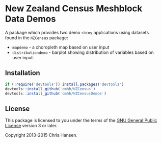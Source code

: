 # New Zealand Census Meshblock Data Demos

A package which provides two demo ```shiny``` applications using datasets found
in the ```NZCensus``` package:

* ```mapdemo``` - a choropleth map based on user input
* ```distributiondemo``` - barplot showing distribution of variables based on user input.

## Installation

```r
if (!require('devtools')) install.packages('devtools')
devtools::install_github('cmhh/NZCensus')
devtools::install_github('cmhh/NZCensusDemos')
```

## License

This package is licensed to you under the terms of the [GNU General Public
License](http://www.gnu.org/licenses/gpl.html) version 3 or later.

Copyright 2013-2015 Chris Hansen.
